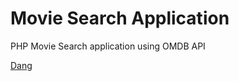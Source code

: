 <h1>Movie Search Application</h1>
<p>PHP Movie Search application using OMDB API</p>
<a href="https://google.com.au">Dang</a>
